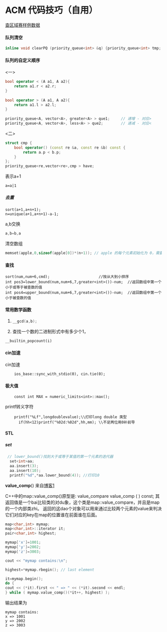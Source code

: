 # ACM 代码技巧（自用）



[查区域赛样例数据](https://blog.csdn.net/iwts_24/article/details/79240987)

#### 队列清空

```c++
inline void clearPQ (priority_queue<int> &q) {priority_queue<int> tmp; swap(tmp, q);}
```

#### 队列的自定义顺序

<一>

```c++
bool operator < (A a1, A a2){
	return a1.r < a2.r;
}
 
bool operator > (A a1, A a2){
	return a1.l > a2.l;
}
 
priority_queue<A, vector<A>, greater<A> > que1;		// 递增 - 对应>
priority_queue<A, vector<A>, less<A> > que2;		// 递减 - 对应<

```

<二>

```c++
struct cmp {
    bool operator() (const re &a, const re &b) const {
        return a.p < b.p;
    }
};
priority_queue<re,vector<re>,cmp > have;  
```

表示a+1

```
a=a|1
```

##### 去重

```
sort(a+1,a+n+1);
n=unique(a+1,a+n+1)-a-1;
```

a,b交换

```c++
a,b=b,a
```



清空数组

```c++
memset(apple,0,sizeof(apple[0])*(n+1)); // apple 的每个元素初始化为 0，需要多少清楚多少
```



#### 查找

```
sort(num,num+6,cmd);                      //按从大到小排序
int pos3=lower_bound(num,num+6,7,greater<int>())-num;  //返回数组中第一个小于或等于被查数的值 
int pos4=upper_bound(num,num+6,7,greater<int>())-num;  //返回数组中第一个小于被查数的值 
```



#### 常用数学函数

1. ```c++
   __gcd(a,b);
   ```

   

2. 查找一个数的二进制形式中有多少个1，  

```
__builtin_popcount(i)
```

#### cin加速

cin加速

```
	ios_base::sync_with_stdio(0), cin.tie(0);
```



#### 极大值

```
    const int MAX = numeric_limits<int>::max();

```



printf转义字符

```
    printf("%Lf",longdoublevalue);\\打印long double 类型
      if(hh<12)printf("%02d:%02d",hh,mm); \\不足两位用0补前导

```



#### STL

##### set

```c++
 // lower_bound()找到大于或等于某值的第一个元素的迭代器
  set<int>aa;
  aa.insert(3);
  aa.insert(10);
  printf("%d",*aa.lower_bound(4)); //打印10
```

**value_comp**()    来自[博客1](https://zhidao.baidu.com/question/281009061.html)

C++中的map::value_comp()原型是:
value_compare value_comp ( ) const;
其返回值是一个bai比较类的对du象，这个类是map::value_compare，并且是map的一个内部类zhi。
返回的这dao个对象可以用来通过比较两个元素的value来判决它们对应的key在map的位置谁在前面谁在后面。

```c++
map<char,int> mymap;
map<char,int>::iterator it;
pair<char,int> highest;

mymap['x']=1001;
mymap['y']=2002;
mymap['z']=3003;

cout << "mymap contains:\n";

highest=*mymap.rbegin(); // last element

it=mymap.begin();
do {
cout << (*it).first << " => " << (*it).second << endl;
} while ( mymap.value_comp()(*it++, highest) );


```

输出结果为

```
mymap contains:
x => 1001
y => 2002
z => 3003
```

